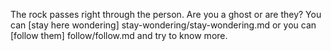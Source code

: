 The rock passes right through the person. Are you a ghost or are they?
You can [stay here wondering] stay-wondering/stay-wondering.md or you can [follow them] follow/follow.md and try to know more.